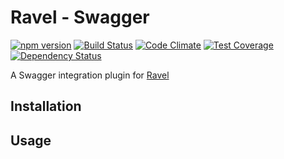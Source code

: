 # Ravel - Swagger

[![npm version](https://badge.fury.io/js/ravel.svg)](http://badge.fury.io/js/ravel) [![Build Status](https://travis-ci.org/raveljs/ravel.svg?branch=master)](https://travis-ci.org/raveljs/ravel) [![Code Climate](https://codeclimate.com/github/raveljs/ravel/badges/gpa.svg)](https://codeclimate.com/github/raveljs/ravel) [![Test Coverage](https://codeclimate.com/github/raveljs/ravel/badges/coverage.svg)](https://codeclimate.com/github/raveljs/ravel/coverage) [![Dependency Status](https://david-dm.org/raveljs/ravel.svg)](https://david-dm.org/raveljs/ravel)

A Swagger integration plugin for [Ravel](https://github.com/raveljs/ravel)

## Installation

## Usage
